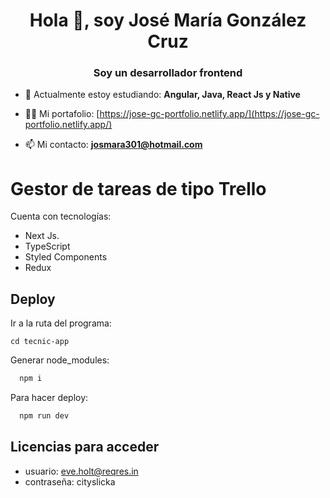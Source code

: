 <h1 align="center">Hola 👋, soy José María González Cruz</h1>
<h3 align="center">Soy un desarrollador frontend</h3>

- 🌱 Actualmente estoy estudiando: **Angular, Java, React Js y Native**

- 👨‍💻 Mi portafolio: [https://jose-gc-portfolio.netlify.app/](https://jose-gc-portfolio.netlify.app/)

- 📫 Mi contacto: **josmara301@hotmail.com**

# Gestor de tareas de tipo Trello

Cuenta con tecnologías:

* Next Js.
* TypeScript
* Styled Components
* Redux



## Deploy

Ir a la ruta del programa:

    cd tecnic-app

Generar node_modules:

```bash
  npm i
```

Para hacer deploy:

```bash
  npm run dev
```



## Licencias para acceder

* usuario: eve.holt@reqres.in
* contraseña: cityslicka


